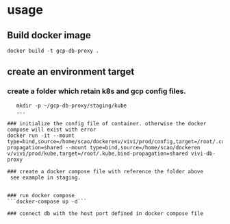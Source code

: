 # usage

## Build docker image
```docker build -t gcp-db-proxy .```

## create an environment target

### create a folder which retain k8s and gcp config files.
```mkdir -p ~/gcp-db-proxy/staging/config
   mkdir -p ~/gcp-db-proxy/staging/kube
   ...

### initialize the config file of container. otherwise the docker compose will exist with error
docker run -it --mount type=bind,source=/home/scao/dockerenv/vivi/prod/config,target=/root/.config,bind-propagation=shared --mount type=bind,source=/home/scao/dockeren
v/vivi/prod/kube,target=/root/.kube,bind-propagation=shared vivi-db-proxy

### create a docker compose file with reference the folder above
 see example in staging.

 
### run docker compose
```docker-compose up -d```

### connect db with the host port defined in docker compose file
